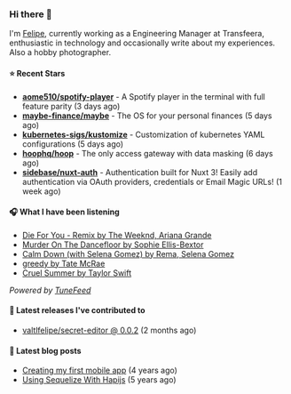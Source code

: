 ### Hi there 👋

I'm [Felipe](https://felipevm.com), currently working as a Engineering Manager at Transfeera, enthusiastic in technology and occasionally write about my experiences. Also a hobby photographer.

#### ⭐ Recent Stars
- **[aome510/spotify-player](https://github.com/aome510/spotify-player)** - A Spotify player in the terminal with full feature parity (3 days ago)
- **[maybe-finance/maybe](https://github.com/maybe-finance/maybe)** - The OS for your personal finances (5 days ago)
- **[kubernetes-sigs/kustomize](https://github.com/kubernetes-sigs/kustomize)** - Customization of kubernetes YAML configurations (5 days ago)
- **[hoophq/hoop](https://github.com/hoophq/hoop)** - The only access gateway with data masking (6 days ago)
- **[sidebase/nuxt-auth](https://github.com/sidebase/nuxt-auth)** - Authentication built for Nuxt 3! Easily add authentication via OAuth providers, credentials or Email Magic URLs! (1 week ago)

#### 🎧 What I have been listening
- [Die For You - Remix by The Weeknd, Ariana Grande](https://open.spotify.com/track/7oDd86yk8itslrA9HRP2ki)
- [Murder On The Dancefloor by Sophie Ellis-Bextor](https://open.spotify.com/track/4tKGFmENO69tZR9ahgZu48)
- [Calm Down (with Selena Gomez) by Rema, Selena Gomez](https://open.spotify.com/track/0WtM2NBVQNNJLh6scP13H8)
- [greedy by Tate McRae](https://open.spotify.com/track/3rUGC1vUpkDG9CZFHMur1t)
- [Cruel Summer by Taylor Swift](https://open.spotify.com/track/1BxfuPKGuaTgP7aM0Bbdwr)

_Powered by [TuneFeed](https://tunefeed.app?ref=valtlfelipe-gh-profile)_ 

#### 🚀 Latest releases I've contributed to


- [valtlfelipe/secret-editor @ 0.0.2](https://github.com/valtlfelipe/secret-editor/releases/tag/0.0.2) (2 months ago)

#### 📄 Latest blog posts
- [Creating my first mobile app](https://felipevm.com/posts/creating-my-first-mobile-app/) (4 years ago)
- [Using Sequelize With Hapijs](https://felipevm.com/posts/using-sequelize-with-hapijs/) (5 years ago)
